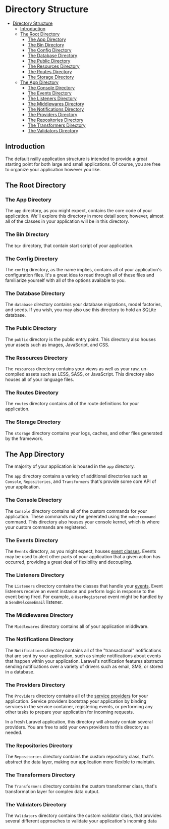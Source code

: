 # Directory Structure

- [Directory Structure](#directory-structure)
    - [Introduction](#introduction)
    - [The Root Directory](#the-root-directory)
        - [The App Directory](#the-app-directory)
        - [The Bin Directory](#the-bin-directory)
        - [The Config Directory](#the-config-directory)
        - [The Database Directory](#the-database-directory)
        - [The Public Directory](#the-public-directory)
        - [The Resources Directory](#the-resources-directory)
        - [The Routes Directory](#the-routes-directory)
        - [The Storage Directory](#the-storage-directory)
    - [The App Directory](#the-app-directory)
        - [The Console Directory](#the-console-directory)
        - [The Events Directory](#the-events-directory)
        - [The Listeners Directory](#the-listeners-directory)
        - [The Middlewares Directory](#the-middlewares-directory)
        - [The Notifications Directory](#the-notifications-directory)
        - [The Providers Directory](#the-providers-directory)
        - [The Repositories Directory](#the-repositories-directory)
        - [The Transformers Directory](#the-transformers-directory)
        - [The Validators Directory](#the-validators-directory)

<a name="introduction"></a>

## Introduction

The default nsilly application structure is intended to provide a great starting point for both large and small applications. Of course, you are free to organize your application however you like.

<a name="the-root-directory"></a>

## The Root Directory

<a name="the-root-app-directory"></a>

### The App Directory

The `app` directory, as you might expect, contains the core code of your application. We'll explore this directory in more detail soon; however, almost all of the classes in your application will be in this directory.

<a name="the-bin-directory"></a>

### The Bin Directory

The `bin` directory, that contain start script of your application.

<a name="the-config-directory"></a>

### The Config Directory

The `config` directory, as the name implies, contains all of your application's configuration files. It's a great idea to read through all of these files and familiarize yourself with all of the options available to you.

<a name="the-database-directory"></a>

### The Database Directory

The `database` directory contains your database migrations, model factories, and seeds. If you wish, you may also use this directory to hold an SQLite database.

<a name="the-public-directory"></a>

### The Public Directory

The `public` directory is the public entry point. This directory also houses your assets such as images, JavaScript, and CSS.

<a name="the-resources-directory"></a>

### The Resources Directory

The `resources` directory contains your views as well as your raw, un-compiled assets such as LESS, SASS, or JavaScript. This directory also houses all of your language files.

<a name="the-routes-directory"></a>

### The Routes Directory

The `routes` directory contains all of the route definitions for your application.

<a name="the-storage-directory"></a>

### The Storage Directory

The `storage` directory contains your logs, caches, and other files generated by the framework.

<a name="the-app-directory"></a>

## The App Directory

The majority of your application is housed in the `app` directory.

The `app` directory contains a variety of additional directories such as `Console`, `Repositories`, and `Transformers` that's provide some core API of your application.

<a name="the-console-directory"></a>

### The Console Directory

The `Console` directory contains all of the custom commands for your application. These commands may be generated using the `make:command` command. This directory also houses your console kernel, which is where your custom commands are registered.

<a name="the-events-directory"></a>

### The Events Directory

The `Events` directory, as you might expect, houses [event classes](/docs/{{version}}/events). Events may be used to alert other parts of your application that a given action has occurred, providing a great deal of flexibility and decoupling.

<a name="the-listeners-directory"></a>

### The Listeners Directory

The `Listeners` directory contains the classes that handle your [events](/docs/{{version}}/events). Event listeners receive an event instance and perform logic in response to the event being fired. For example, a `UserRegistered` event might be handled by a `SendWelcomeEmail` listener.

<a name="the-middlewares-directory"></a>

### The Middlewares Directory

The `Middlewares` directory contains all of your application middlware.

<a name="the-notifications-directory"></a>

### The Notifications Directory

The `Notifications` directory contains all of the "transactional" notifications that are sent by your application, such as simple notifications about events that happen within your application. Laravel's notification features abstracts sending notifications over a variety of drivers such as email, SMS, or stored in a database.

<a name="the-providers-directory"></a>

### The Providers Directory

The `Providers` directory contains all of the [service providers](/docs/{{version}}/providers) for your application. Service providers bootstrap your application by binding services in the service container, registering events, or performing any other tasks to prepare your application for incoming requests.

In a fresh Laravel application, this directory will already contain several providers. You are free to add your own providers to this directory as needed.

<a name="the-repositories-directory"></a>

### The Repositories Directory

The `Repositories` directory contains the custom repository class, that's abstract the data layer, making our application more flexible to maintain.

<a name="the-transformers-directory"></a>

### The Transformers Directory

The `Transformers` directory contains the custom transformer class, that's transformation layer for complex data output.

<a name="the-validators-directory"></a>

### The Validators Directory

The `Validators` directory contains the custom validator class, that provides several different approaches to validate your application's incoming data
